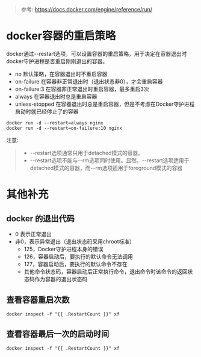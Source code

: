 <!--toc-->

> 参考:
https://docs.docker.com/engine/reference/run/

# docker容器的重启策略

docker通过--restart选项，可以设置容器的重启策略，用于决定在容器退出时docker守护进程是否重启刚刚退出的容器。

- no 默认策略，在容器退出时不重启容器
- on-failure 在容器非正常退出时（退出状态非0），才会重启容器
- on-failure:3 在容器非正常退出时重启容器，最多重启3次
- always 在容器退出时总是重启容器
- unless-stopped 在容器退出时总是重启容器，但是不考虑在Docker守护进程启动时就已经停止了的容器

```
docker run -d --restart=always nginx
docker run -d --restart=on-failure:10 nginx
```

注意:
> - --restart选项通常只用于detached模式的容器。
> - --restart选项不能与--rm选项同时使用。显然，--restart选项适用于detached模式的容器，而--rm选项适用于foreground模式的容器



# 其他补充

## docker 的退出代码
- 0 表示正常退出
- 非0，表示异常退出（退出状态码采用chroot标准）
  - 125，Docker守护进程本身的错误
  - 126，容器启动后，要执行的默认命令无法调用
  - 127，容器启动后，要执行的默认命令不存在
  - 其他命令状态码，容器启动后正常执行命令，退出命令时该命令的返回状态码作为容器的退出状态码


## 查看容器重启次数
```
docker inspect -f "{{ .RestartCount }}" xf
```

## 查看容器最后一次的启动时间
```
docker inspect -f "{{ .RestartCount }}" xf
```
